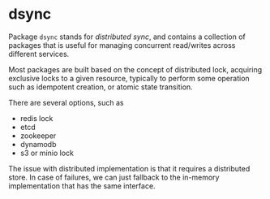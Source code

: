 # dsync

Package `dsync` stands for *distributed sync*, and contains a collection of packages that is useful for managing concurrent read/writes across different services.

Most packages are built based on the concept of distributed lock, acquiring exclusive locks to a given resource, typically to perform some operation such as idempotent creation, or atomic state transition.

There are several options, such as

- redis lock
- etcd
- zookeeper
- dynamodb
- s3 or minio lock


The issue with distributed implementation is that it requires a distributed store.
In case of failures, we can just fallback to the in-memory implementation that has the same interface.
